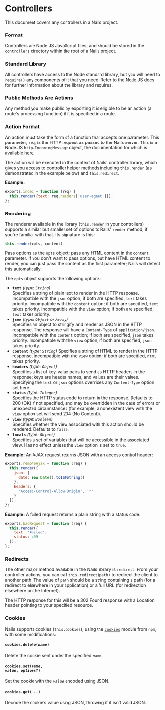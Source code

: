# Controllers
This document covers any controllers in a Nails project.

### Format
Controllers are Node.JS JavaScript files, and should be stored in the `controllers` directory within the root of a Nails project.

### Standard Library
All controllers have access to the Node standard library, but you will need to `require()` any components of it that you need. Refer to the Node.JS docs for further information about the library and requires.

### Public Methods Are Actions
Any method you make public by exporting it is eligible to be an action (a route's processing function) if it is specified in a route.

### Action Format
An action must take the form of a function that accepts one parameter. This parameter, `req`, is the HTTP request as passed to the Nails server. This is a Node.JS `http.IncomingMessage` object, the documentation for which is available
[here](https://nodejs.org/api/http.html#http_class_http_incomingmessage).

The action will be executed in the context of Nails' controller library, which gives you access to controller helper
methods including `this.render` (as demonstrated in the example below) and `this.redirect`.

**Example:**
```js
exports.index = function (req) {
  this.render({text: req.headers['user-agent']});
};
```

### Rendering
The renderer available in the library (`this.render` in your controllers) supports a similar but smaller set of options
to Rails' `render` method, if you're familiar with that. Its signature is this:

```js
this.render(opts, content)
```

Pass options as the `opts` object; pass any HTML content in the `content` parameter. If you don't want to pass options,
but have HTML content to render, you can just pass the content as the first parameter; Nails will detect this
automatically.

The `opts` object supports the following options:

 - **`text`** *(type: `String`)*  
   Specifies a string of plain text to render in the HTTP response. Incompatible with the `json` option; if both are
   specified, `text` takes priority. Incompatible with the `content` option; if both are specified, `text` takes
   priority. Incompatible with the `view` option; if both are specified, `text` takes priority.
 - **`json`** *(type: `Object` or `Array`)*  
   Specifies an object to stringify and render as JSON in the HTTP response. The response will have a `Content-Type` of
   `application/json`. Incompatible with the `content` option; if both are specified, `json` takes priority.
   Incompatible with the `view` option; if both are specified, `json` takes priority.
 - **`content`** *(type: `String`)*
   Specifies a string of HTML to render in the HTTP response. Incompatible with the `view` option; if both are
   specified, `html` takes priority.
 - **`headers`** *(type: `Object`)*  
   Specifies a list of key-value pairs to send as HTTP headers in the response; keys are header names, and values are
   their values. Specifying the `text` or `json` options overrides any `Content-Type` option set here.
 - **`status`** *(type: `Integer`)*  
   Specifies the HTTP status code to return in the response. Defaults to 200 (OK) if not specified, and may be
   overridden in the case of errors or unexpected circumstances (for example, a nonexistent view with the `view` option
   set will send 204 (No Content)).
 - **`view`** *(type: `Boolean`)*  
   Specifies whether the view associated with this action should be rendered. Defaults to `false`.
 - **`locals`** *(type: `Object`)*  
   Specifies a set of variables that will be accessible in the associated view. Has no effect unless the `view` option
   is set to `true`.

**Example:** An AJAX request returns JSON with an access control header:
```js
exports.remoteAjax = function (req) {
  this.render({
    json: {
      date: new Date().toISOString()
    },
    headers: {
      'Access-Control-Allow-Origin', '*'
    }
  });
};
```

**Example:** A failed request returns a plain string with a status code:
```js
exports.badRequest = function (req) {
  this.render({
    text: 'Failed',
    status: 409
  });
};
```

### Redirects
The other major method available in the Nails library is `redirect`. From your controller actions, you can call
`this.redirect(path)` to redirect the client to another path. The value of `path` should be a string containing a path
(for a redirect to elsewhere in your application) or a full URL (for redirection elsewhere on the Internet).

The HTTP response for this will be a 302 Found response with a Location header pointing to your specified resource.

### Cookies
Nails supports cookies (`this.cookies`), using the [`cookies`](https://github.com/pillarjs/cookies) module from `npm`, with some modifications:

#### <code>cookies.delete(*name*)</code>
Delete the cookie sent under the specified *`name`*.

#### <code>cookies.set(*name*, *value*, *options*?)</code>
Set the cookie with the *`value`* encoded using JSON.

#### <code>cookies.get(...)</code>
Decode the cookie’s value using JSON, throwing if it isn’t valid JSON.
